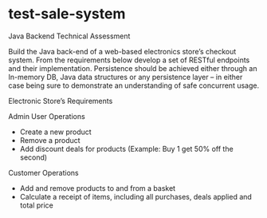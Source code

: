 # test-sale-system

Java Backend Technical Assessment

Build the Java back-end of a web-based electronics store’s checkout system. From the requirements below develop a set of RESTful endpoints and their implementation.
Persistence should be achieved either through an In-memory DB, Java data structures or any persistence layer – in either case being sure to demonstrate an understanding of safe concurrent usage.

Electronic Store’s Requirements

Admin User Operations
- Create a new product
- Remove a product
- Add discount deals for products (Example: Buy 1 get 50% off the second)
  
Customer Operations
- Add and remove products to and from a basket
- Calculate a receipt of items, including all purchases, deals applied and total price

